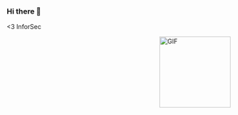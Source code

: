 ### Hi there 👋
 <3 InforSec 

<img align="right" alt="GIF" height="160px" src="https://media.giphy.com/media/Ah3zHH7hvsSB2/giphy.gif" />

